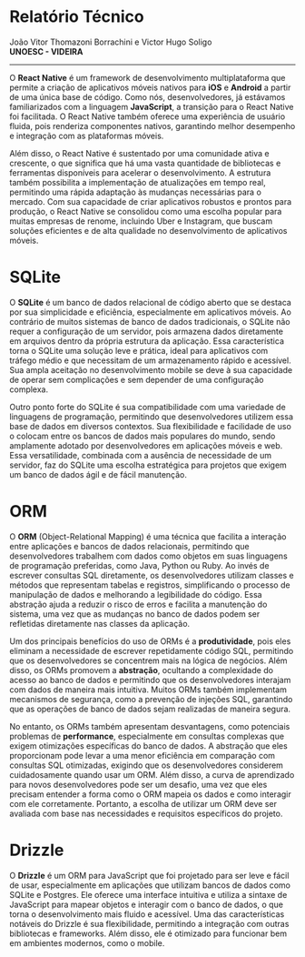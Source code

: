 # Relatório Técnico
João Vitor Thomazoni Borrachini e Victor Hugo Soligo<br>
**UNOESC - VIDEIRA**
****

O **React Native** é um framework de desenvolvimento multiplataforma que permite a criação de aplicativos móveis nativos para **iOS** e **Android** a partir de uma única base de código. Como nós, desenvolvedores, já estávamos familiarizados com a linguagem **JavaScript**, a transição para o React Native foi facilitada. O React Native também oferece uma experiência de usuário fluida, pois renderiza componentes nativos, garantindo melhor desempenho e integração com as plataformas móveis.

Além disso, o React Native é sustentado por uma comunidade ativa e crescente, o que significa que há uma vasta quantidade de bibliotecas e ferramentas disponíveis para acelerar o desenvolvimento. A estrutura também possibilita a implementação de atualizações em tempo real, permitindo uma rápida adaptação às mudanças necessárias para o mercado. Com sua capacidade de criar aplicativos robustos e prontos para produção, o React Native se consolidou como uma escolha popular para muitas empresas de renome, incluindo Uber e Instagram, que buscam soluções eficientes e de alta qualidade no desenvolvimento de aplicativos móveis.

# SQLite

O **SQLite** é um banco de dados relacional de código aberto que se destaca por sua simplicidade e eficiência, especialmente em aplicativos móveis. Ao contrário de muitos sistemas de banco de dados tradicionais, o SQLite não requer a configuração de um servidor, pois armazena dados diretamente em arquivos dentro da própria estrutura da aplicação. Essa característica torna o SQLite uma solução leve e prática, ideal para aplicativos com tráfego médio e que necessitam de um armazenamento rápido e acessível. Sua ampla aceitação no desenvolvimento mobile se deve à sua capacidade de operar sem complicações e sem depender de uma configuração complexa.

Outro ponto forte do SQLite é sua compatibilidade com uma variedade de linguagens de programação, permitindo que desenvolvedores utilizem essa base de dados em diversos contextos. Sua flexibilidade e facilidade de uso o colocam entre os bancos de dados mais populares do mundo, sendo amplamente adotado por desenvolvedores em aplicações móveis e web. Essa versatilidade, combinada com a ausência de necessidade de um servidor, faz do SQLite uma escolha estratégica para projetos que exigem um banco de dados ágil e de fácil manutenção.

# ORM

O **ORM** (Object-Relational Mapping) é uma técnica que facilita a interação entre aplicações e bancos de dados relacionais, permitindo que desenvolvedores trabalhem com dados como objetos em suas linguagens de programação preferidas, como Java, Python ou Ruby. Ao invés de escrever consultas SQL diretamente, os desenvolvedores utilizam classes e métodos que representam tabelas e registros, simplificando o processo de manipulação de dados e melhorando a legibilidade do código. Essa abstração ajuda a reduzir o risco de erros e facilita a manutenção do sistema, uma vez que as mudanças no banco de dados podem ser refletidas diretamente nas classes da aplicação.

Um dos principais benefícios do uso de ORMs é a **produtividade**, pois eles eliminam a necessidade de escrever repetidamente código SQL, permitindo que os desenvolvedores se concentrem mais na lógica de negócios. Além disso, os ORMs promovem a **abstração**, ocultando a complexidade do acesso ao banco de dados e permitindo que os desenvolvedores interajam com dados de maneira mais intuitiva. Muitos ORMs também implementam mecanismos de segurança, como a prevenção de injeções SQL, garantindo que as operações de banco de dados sejam realizadas de maneira segura.

No entanto, os ORMs também apresentam desvantagens, como potenciais problemas de **performance**, especialmente em consultas complexas que exigem otimizações específicas do banco de dados. A abstração que eles proporcionam pode levar a uma menor eficiência em comparação com consultas SQL otimizadas, exigindo que os desenvolvedores considerem cuidadosamente quando usar um ORM. Além disso, a curva de aprendizado para novos desenvolvedores pode ser um desafio, uma vez que eles precisam entender a forma como o ORM mapeia os dados e como interagir com ele corretamente. Portanto, a escolha de utilizar um ORM deve ser avaliada com base nas necessidades e requisitos específicos do projeto.

# Drizzle

O **Drizzle** é um ORM para JavaScript que foi projetado para ser leve e fácil de usar, especialmente em aplicações que utilizam bancos de dados como SQLite e Postgres. Ele oferece uma interface intuitiva e utiliza a sintaxe de JavaScript para mapear objetos e interagir com o banco de dados, o que torna o desenvolvimento mais fluido e acessível. Uma das características notáveis do Drizzle é sua flexibilidade, permitindo a integração com outras bibliotecas e frameworks. Além disso, ele é otimizado para funcionar bem em ambientes modernos, como o mobile.
